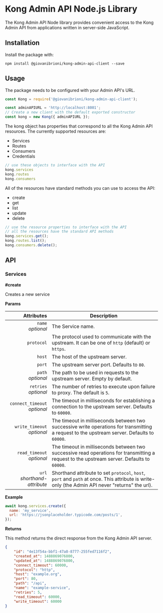 # Kong Admin API Node.js Library

The Kong Admin API Node library provides convenient access to the Kong Admin API from
applications written in server-side JavaScript.

## Installation

Install the package with:

    npm install @giovanibrioni/kong-admin-api-client --save

## Usage

The package needs to be configured with your Admin API's URL.

```javascript
const Kong = require('@giovanibrioni/kong-admin-api-client');

const adminAPIURL = 'http://localhost:8001';
// Create a new client with the default exported constructor
const kong = new Kong({ adminAPIURL });
```

The kong object has properties that correspond to all the Kong Admin API resources.
The currently supported resources are:

- Services
- Routes
- Consumers
- Credentials

```javascript
// use these objects to interface with the API
kong.services
kong.routes
kong.consumers
```

All of the resources have standard methods you can use to access the API:

- create
- get
- list
- update
- delete

```javascript
// use the resource properties to interface with the API
// all the resources have the standard API methods
kong.services.get();
kong.routes.list();
kong.consumers.delete();
```

## API

### Services
**#create**

Creates a new service

**Params**

<table><thead>
<tr>
<th style="text-align: right">Attributes</th>
<th>Description</th>
</tr>
</thead><tbody>
<tr>
<td style="text-align: right"><code>name</code> <br><em>optional</em></td>
<td>The Service name.</td>
</tr>
<tr>
<td style="text-align: right"><code>protocol</code></td>
<td>The protocol used to communicate with the upstream. It can be one of <code>http</code> (default) or <code>https</code>.</td>
</tr>
<tr>
<td style="text-align: right"><code>host</code></td>
<td>The host of the upstream server.</td>
</tr>
<tr>
<td style="text-align: right"><code>port</code></td>
<td>The upstream server port. Defaults to <code>80</code>.</td>
</tr>
<tr>
<td style="text-align: right"><code>path</code><br><em>optional</em></td>
<td>The path to be used in requests to the upstream server. Empty by default.</td>
</tr>
<tr>
<td style="text-align: right"><code>retries</code><br><em>optional</em></td>
<td>The number of retries to execute upon failure to proxy. The default is <code>5</code>.</td>
</tr>
<tr>
<td style="text-align: right"><code>connect_timeout</code><br><em>optional</em></td>
<td>The timeout in milliseconds for establishing a connection to the upstream server. Defaults to <code>60000</code>.</td>
</tr>
<tr>
<td style="text-align: right"><code>write_timeout</code><br><em>optional</em></td>
<td>The timeout in milliseconds between two successive write operations for transmitting a request to the upstream server. Defaults to <code>60000</code>.</td>
</tr>
<tr>
<td style="text-align: right"><code>read_timeout</code><br><em>optional</em></td>
<td>The timeout in milliseconds between two successive read operations for transmitting a request to the upstream server. Defaults to <code>60000</code>.</td>
</tr>
<tr>
<td style="text-align: right"><code>url</code><br><em>shorthand-attribute</em></td>
<td>Shorthand attribute to set <code>protocol</code>, <code>host</code>, <code>port</code> and <code>path</code> at once. This attribute is write-only (the Admin API never "returns" the url).</td>
</tr>
</tbody></table>

**Example**
```javascript
await kong.services.create({
  name: 'my_service',
  url: 'https://jsonplaceholder.typicode.com/posts/1',
});
```

**Returns**

This method returns the direct response from the Kong Admin API server.
```json
{
    "id": "4e13f54a-bbf1-47a8-8777-255fed7116f2",
    "created_at": 1488869076800,
    "updated_at": 1488869076800,
    "connect_timeout": 60000,
    "protocol": "http",
    "host": "example.org",
    "port": 80,
    "path": "/api",
    "name": "example-service",
    "retries": 5,
    "read_timeout": 60000,
    "write_timeout": 60000
}
```